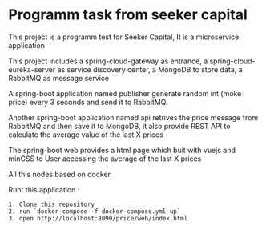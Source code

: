 Programm task from seeker capital
==================

 This project is a programm test for Seeker Capital, It is a microservice application

This project includes a spring-cloud-gateway as entrance, a spring-cloud-eureka-server as service discovery center, a MongoDB to store data, a RabbitMQ as message service

A spring-boot application named publisher generate random int (moke price) every 3 seconds and send it to RabbitMQ.

Another  spring-boot application named api retrives the price message from RabbitMQ and then save it to MongoDB, it also provide REST API to calculate the average value of the last X prices

The spring-boot web provides a html page which buit with vuejs and minCSS to User accessing the average of the last X prices

All this nodes based on docker.

Runt this application :

	1. Clone this repository
	2. run `docker-compose -f docker-compose.yml up` 
	3. open http://localhost:8090/price/web/index.html
